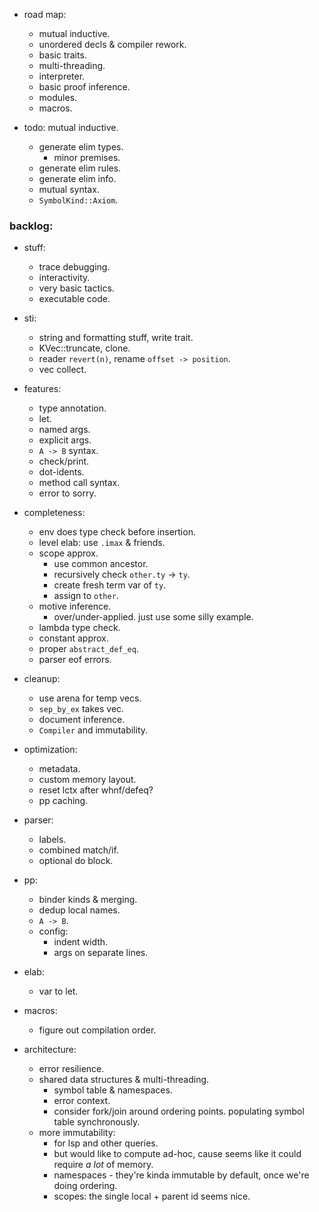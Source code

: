
- road map:
    - mutual inductive.
    - unordered decls & compiler rework.
    - basic traits.
    - multi-threading.
    - interpreter.
    - basic proof inference.
    - modules.
    - macros.


- todo: mutual inductive.
    - generate elim types.
        - minor premises.
    - generate elim rules.
    - generate elim info.
    - mutual syntax.
    - `SymbolKind::Axiom`.


### backlog:

- stuff:
    - trace debugging.
    - interactivity.
    - very basic tactics.
    - executable code.

- sti:
    - string and formatting stuff, write trait.
    - KVec::truncate, clone.
    - reader `revert(n)`, rename `offset -> position`.
    - vec collect.

- features:
    - type annotation.
    - let.
    - named args.
    - explicit args.
    - `A -> B` syntax.
    - check/print.
    - dot-idents.
    - method call syntax.
    - error to sorry.

- completeness:
    - env does type check before insertion.
    - level elab: use `.imax` & friends.
    - scope approx.
        - use common ancestor.
        - recursively check `other.ty` -> `ty`.
        - create fresh term var of `ty`.
        - assign to `other`.
    - motive inference.
        - over/under-applied. just use some silly example.
    - lambda type check.
    - constant approx.
    - proper `abstract_def_eq`.
    - parser eof errors.

- cleanup:
    - use arena for temp vecs.
    - `sep_by_ex` takes vec.
    - document inference.
    - `Compiler` and immutability.

- optimization:
    - metadata.
    - custom memory layout.
    - reset lctx after whnf/defeq?
    - pp caching.

- parser:
    - labels.
    - combined match/if.
    - optional do block.

- pp:
    - binder kinds & merging.
    - dedup local names.
    - `A -> B`.
    - config:
        - indent width.
        - args on separate lines.

- elab:
    - var to let.

- macros:
    - figure out compilation order.

- architecture:
    - error resilience.
    - shared data structures & multi-threading.
        - symbol table & namespaces.
        - error context.
        - consider fork/join around ordering points.
          populating symbol table synchronously.
    - more immutability:
        - for lsp and other queries.
        - but would like to compute ad-hoc, cause seems
          like it could require *a lot* of memory.
        - namespaces - they're kinda immutable by default,
          once we're doing ordering.
        - scopes: the single local + parent id seems nice.

